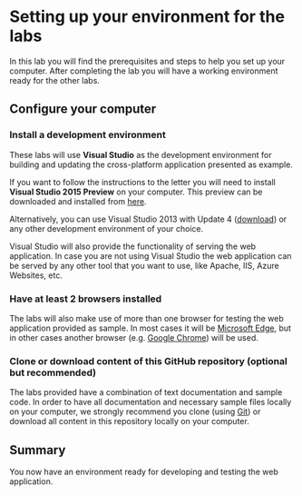 ﻿Setting up your environment for the labs
========================================
In this lab you will find the prerequisites and steps to help you set up your computer. After completing the lab you will have a working environment ready for the other labs.

Configure your computer
-----------------------

### Install a development environment
These labs will use **Visual Studio** as the development environment for building and updating the cross-platform application presented as example.

If you want to follow the instructions to the letter you will need to install **Visual Studio 2015 Preview** on your computer. This preview can be downloaded and installed from [here](
http://www.visualstudio.com/en-us/downloads/visual-studio-2015-downloads-vs.aspx).

Alternatively, you can use Visual Studio 2013 with Update 4 ([download](http://www.visualstudio.com/en-us/downloads/download-visual-studio-vs))  or any other development environment of your choice.

Visual Studio will also provide the functionality of serving the web application. In case you are not using Visual Studio the web application can be served by any other tool that you want to use, like Apache, IIS, Azure Websites, etc.

### Have at least 2 browsers installed
The labs will also make use of more than one browser for testing the web application provided as sample. In most cases it will be [Microsoft Edge](https://www.microsoft.com/en-us/windows/microsoft-edge), but in other cases another browser (e.g. [Google Chrome](https://www.google.com/chrome/)) will be used.

### Clone or download content of this GitHub repository (optional but recommended)

The labs provided have a combination of text documentation and sample code. In order to have all documentation and necessary sample files locally on your computer, we strongly recommend you clone (using [Git](http://git-scm.com/)) or download all content in this repository locally on your computer.

Summary
-------

You now have an environment ready for developing and testing the web application.
